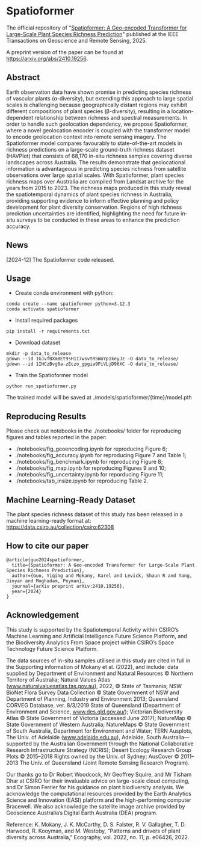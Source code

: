 # Spatioformer
The official repository of "[Spatioformer: A Geo-encoded Transformer for Large-Scale Plant Species Richness Prediction](https://ieeexplore.ieee.org/abstract/document/10854505)" published at the IEEE Transactions on Geoscience and Remote Sensing, 2025. 

A preprint version of the paper can be found at https://arxiv.org/abs/2410.19256.

## Abstract

Earth observation data have shown promise in predicting species richness of vascular plants (α-diversity), but extending this approach to large spatial scales is challenging because geographically distant regions may exhibit different compositions of plant species (β-diversity), resulting in a location-dependent relationship between richness and spectral measurements. In order to handle such geolocation dependency, we propose Spatioformer, where a novel geolocation encoder is coupled with the transformer model to encode geolocation context into remote sensing imagery. The Spatioformer model compares favourably to state-of-the-art models in richness predictions on a large-scale ground-truth richness dataset (HAVPlot) that consists of 68,170 in-situ richness samples covering diverse landscapes across Australia. The results demonstrate that geolocational information is advantageous in predicting species richness from satellite observations over large spatial scales. With Spatioformer, plant species richness maps over Australia are compiled from Landsat archive for the years from 2015 to 2023. The richness maps produced in this study reveal the spatiotemporal dynamics of plant species richness in Australia, providing supporting evidence to inform effective planning and policy development for plant diversity conservation. Regions of high richness prediction uncertainties are identified, highlighting the need for future in-situ surveys to be conducted in these areas to enhance the prediction accuracy.

## News

[2024-12] The Spatioformer code released.


## Usage

- Create conda environment with python:

```
conda create --name spatioformer python=3.12.3
conda activate spatioformer
```

- Install required packages

```
pip install -r requirements.txt
```

- Download dataset

```
mkdir -p data_to_release
gdown --id 1GJvfBXmBEt9sH1I7wsvtR5WoYp1keyJz -O data_to_release/
gdown --id 1IHCzBvg6a-zEczo_gpgia9PiVLjD96XC -O data_to_release/
```

- Train the Spatioformer model

```
python run_spatioformer.py
```

The trained model will be saved at ./models/spatioformer/{time}/model.pth

## Reproducing Results

Please check out notebooks in the ./notebooks/ folder for reproducing figures and tables reported in the paper:

- ./notebooks/fig_geoencoding.ipynb for reproducing Figure 6;
- ./notebooks/fig_accuracy.ipynb for reproducing Figure 7 and Table 1;
- ./notebooks/fig_benchmark.ipynb for reproducing Figure 8;
- ./notebooks/fig_map.ipynb for reproducing Figures 9 and 10;
- ./notebooks/fig_uncertainty.ipynb for reporducing Figure 11;
- ./notebooks/tab_insize.ipynb for reproducing Table 2.

## Machine Learning-Ready Dataset

The plant species richness dataset of this study has been released in a machine learning-ready format at: https://data.csiro.au/collection/csiro:62308

## How to cite our paper

```
@article{guo2024spatioformer,
  title={Spatioformer: A Geo-encoded Transformer for Large-Scale Plant Species Richness Prediction},
  author={Guo, Yiqing and Mokany, Karel and Levick, Shaun R and Yang, Jinyan and Moghadam, Peyman},
  journal={arXiv preprint arXiv:2410.19256},
  year={2024}
}
```


## Acknowledgement

This study is supported by the Spatiotemporal Activity within CSIRO’s Machine Learning and Artificial Intelligence Future Science Platform, and the  Biodiversity Analytics From Space project within CSIRO’s Space Technology Future Science Platform.

The data sources of in-situ samples utilised in this study are cited in full in the Supporting information of Mokany et al. (2022), and include: data supplied by Department of Environment and Natural Resources © Northern Territory of Australia; Natural Values Atlas (www.naturalvaluesatlas.tas.gov.au), 2022, © State of Tasmania; NSW BioNet Flora Survey Data Collection © State Government of NSW and Department of Planning, Industry and Environment 2013; Queensland CORVEG Database, ver. 8/3/2019 State of Queensland (Department of Environment and Science, www.des.qld.gov.au/); Victorian Biodiversity Atlas © State Government of Victoria (accessed June 2017); NatureMap © State Government of Western Australia; NatureMaps © State Government of South Australia, Department for Environment and Water; TERN Ausplots, The Univ. of Adelaide (www.adelaide.edu.au), Adelaide, South Australia—supported by the Australian Government through the National Collaborative Research Infrastructure Strategy (NCRIS); Desert Ecology Research Group Plots © 2015–2018 Rights owned by the Univ. of Sydney; AusCover © 2011–2013 The Univ. of Queensland (Joint Remote Sensing Research Program).

Our thanks go to Dr Robert Woodcock, Mr Geoffrey Squire, and Mr Tisham Dhar at CSIRO for their invaluable advice on large-scale cloud computing, and Dr Simon Ferrier for his guidance on plant biodiversity analysis. We acknowledge the computational resources provided by the Earth Analytics Science and Innovation (EASI) platform and the high-performing computer Bracewell. We also acknowledge the satellite image archive provided by Geoscience
Australia’s Digital Earth Australia (DEA) program.

Reference: K. Mokany, J. K. McCarthy, D. S. Falster, R. V. Gallagher, T. D. Harwood, R. Kooyman, and M. Westoby, “Patterns and drivers of plant diversity across Australia,” Ecography, vol. 2022, no. 11, p. e06426, 2022.
